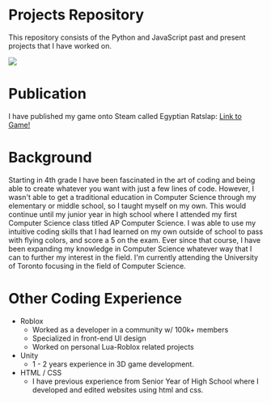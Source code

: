 # Projects Repository

This repository consists of the Python and JavaScript past and present projects that I have worked on.

<img src="Media/screen-recording-gif.gif">

# Publication

I have published my game onto Steam called Egyptian Ratslap: [Link to Game!](https://store.steampowered.com/app/2553440/Egyptian_Ratslap__Card_Game/)

# Background

Starting in 4th grade I have been fascinated in the art of coding and being able to create whatever you want with just a few lines of code. However, I wasn't able to get a traditional education in Computer Science through my elementary or middle school, so I taught myself on my own. This would continue until my junior year in high school where I attended my first Computer Science class titled AP Computer Science. I was able to use my intuitive coding skills that I had learned on my own outside of school to pass with flying colors, and score a 5 on the exam. Ever since that course, I have been expanding my knowledge in Computer Science whatever way that I can to further my interest in the field. I'm currently attending the University of Toronto focusing in the field of Computer Science.

# Other Coding Experience

- Roblox
    - Worked as a developer in a community w/ 100k+ members
    - Specialized in front-end UI design
    - Worked on personal Lua-Roblox related projects
- Unity
    - 1 - 2 years experience in 3D game development.
- HTML / CSS 
    - I have previous experience from Senior Year of High School where I developed and edited websites using html and css.